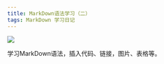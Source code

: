 ```yaml
---
title: MarkDown语法学习（二）
tags: MarkDown 学习日记
---
```


![](https://pan.qia.icu/images/2020/08/22/Qgqk7txaxN/i%E2%99%A5markdown.jpg)

学习MarkDown语法，插入代码、链接，图片、表格等。

<!--more-->


